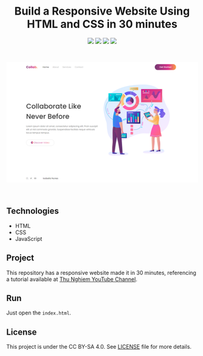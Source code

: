<h1 align="center">
    Build a Responsive Website Using HTML and CSS in 30 minutes
</h1>

<p align="center">
    <img src="https://img.shields.io/github/license/isabellanunes/responsive-website-30min?style=flat-square" />
    <img src="https://img.shields.io/github/languages/count/isabellanunes/responsive-website-30min?style=flat-square" />
    <img src="https://img.shields.io/github/repo-size/isabellanunes/responsive-website-30min?style=flat-square" />
    <img src="https://img.shields.io/github/last-commit/isabellanunes/responsive-website-30min?style=flat-square" />
</p>

<br />

<p align="center">
    <img src=".readme/project.png" width = "600px" />
</p>

<br />

## Technologies

- HTML
- CSS
- JavaScript

## Project

This repository has a responsive website made it in 30 minutes, referencing a tutorial available at [Thu Nghiem YouTube Channel](https://www.youtube.com/watch?v=d-qVF18Q7es&feature=youtu.be).

## Run

Just open the `index.html`.

## License

This project is under the CC BY-SA 4.0. See [LICENSE](/LICENSE.md) file for more details.